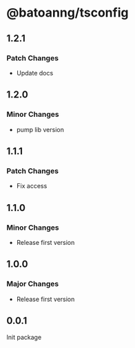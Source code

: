 # @batoanng/tsconfig

## 1.2.1

### Patch Changes

- Update docs

## 1.2.0

### Minor Changes

- pump lib version

## 1.1.1

### Patch Changes

- Fix access

## 1.1.0

### Minor Changes

- Release first version

## 1.0.0

### Major Changes

- Release first version

## 0.0.1

Init package
